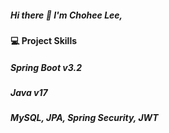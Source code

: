 ##### Hi there 👋 I'm Chohee Lee,

#### 💻 Project Skills
##### Spring Boot v3.2
##### Java v17
##### MySQL, JPA, Spring Security, JWT


